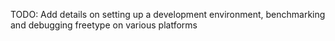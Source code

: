 TODO: Add details on setting up a development environment, benchmarking and debugging freetype on various platforms
